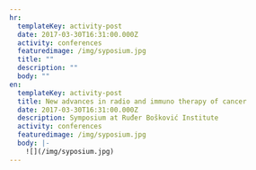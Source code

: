 ```yaml
---
hr:
  templateKey: activity-post
  date: 2017-03-30T16:31:00.000Z
  activity: conferences
  featuredimage: /img/syposium.jpg
  title: ""
  description: ""
  body: ""
en:
  templateKey: activity-post
  title: New advances in radio and immuno therapy of cancer
  date: 2017-03-30T16:31:00.000Z
  description: Symposium at Ruđer Bošković Institute
  activity: conferences
  featuredimage: /img/syposium.jpg
  body: |-
    ![](/img/syposium.jpg)
---
```


